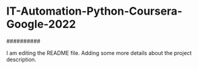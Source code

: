 # IT-Automation-Python-Coursera-Google-2022

##########

I am editing the README file. Adding some more details about the project description.
